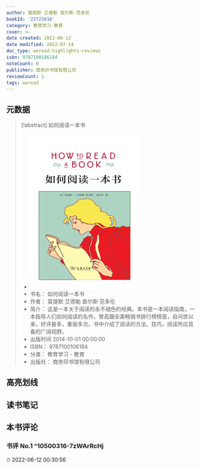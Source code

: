 ```yaml
---
author: 莫提默·艾德勒 查尔斯·范多伦
bookId: '23723810'
category: 教育学习-教育
cover: >-
date created: 2022-06-12
date modified: 2022-07-14
doc_type: weread-highlights-reviews
isbn: 9787100106184
noteCount: 0
publisher: 商务印书馆有限公司
reviewCount: 1
tags: weread
---
```


## 元数据

> [!abstract] 如何阅读一本书
> - ![ 如何阅读一本书|200](Extras/Media/_如何阅读一本书!200.jpg)
> - 书名： 如何阅读一本书
> - 作者： 莫提默·艾德勒 查尔斯·范多伦
> - 简介： 这是一本关于阅读的永不褪色的经典。本书是一本阅读指南，一本指导人们如何阅读的名作，曾高踞全美畅销书排行榜榜首，自问世以来，好评甚多，重版多次。书中介绍了阅读的方法、技巧，阅读所应具备的广阔视野。
> - 出版时间 2014-10-01 00:00:00
> - ISBN： 9787100106184
> - 分类： 教育学习 - 教育
> - 出版社： 商务印书馆有限公司

## 高亮划线

## 读书笔记

## 本书评论

### 书评 No.1 ^10500316-7zWArRcHj

⏱ 2022-06-12 00:30:56
